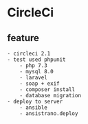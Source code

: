 # CircleCi

## feature
    - circleci 2.1
    - test used phpunit
        - php 7.3
        - mysql 8.0
        - laravel
        - soap + exif
        - composer install
        - database migration
    - deploy to server
        - ansible
        - ansistrano.deploy
